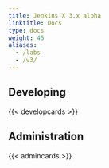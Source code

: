 ```yaml
---
title: Jenkins X 3.x alpha
linktitle: Docs
type: docs
weight: 45
aliases:
  - /labs
  - /v3/
---
```



## Developing

{{< developcards >}}


## Administration

{{< admincards >}}

